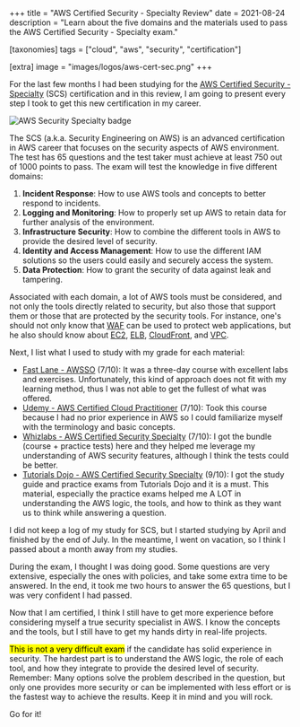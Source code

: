 +++
title = "AWS Certified Security - Specialty Review"
date  = 2021-08-24
description = "Learn about the five domains and the materials used to pass the AWS Certified Security - Specialty exam."

[taxonomies]
tags = ["cloud", "aws", "security", "certification"]

[extra]
image = "images/logos/aws-cert-sec.png"
+++

For the last few months I had been studying for the [AWS Certified Security - Specialty](https://aws.amazon.com/pt/certification/certified-security-specialty/) (SCS) certification and in this review, I am going to present every step I took to get this new certification in my career.

![AWS Security Specialty badge](/images/logos/aws-cert-sec.png "AWS Security Specialty badge: A purple hexagon with AWS certification logo inside.")

The SCS (a.k.a. Security Engineering on AWS) is an advanced certification in AWS career that focuses on the security aspects of AWS environment.  The test has 65 questions and the test taker must achieve at least 750 out of 1000 points to pass.
The exam will test the knowledge in five different domains:

1. **Incident Response**: How to use AWS tools and concepts to better respond to incidents.
2. **Logging and Monitoring**: How to properly set up AWS to retain data for further analysis of the environment.
3. **Infrastructure Security**: How to combine the different tools in AWS to provide the desired level of security.
4. **Identity and Access Management**: How to use the different IAM solutions so the users could easily and securely access the system.
5. **Data Protection**: How to grant the security of data against leak and tampering.

Associated with each domain, a lot of AWS tools must be considered, and not only the tools directly related to security, but also those that support them or those that are protected by the security tools.  For instance, one's should not only know that [WAF](https://aws.amazon.com/waf/) can be used to protect web applications, but he also should know about [EC2](https://aws.amazon.com/ec2/), [ELB](https://aws.amazon.com/elasticloadbalancing/), [CloudFront](https://aws.amazon.com/cloudfront/), and [VPC](https://aws.amazon.com/vpc/).

Next, I list what I used to study with my grade for each material:

- [Fast Lane - AWSSO](https://www.flane.com.pa/pt/course/amazon-awsso) (7/10): It was a three-day course with excellent labs and exercises.  Unfortunately, this kind of approach does not fit with my learning method, thus I was not able to get the fullest of what was offered.
- [Udemy - AWS Certified Cloud Practitioner](https://acloudguru.com/course/aws-certified-cloud-practitioner-2020) (7/10): Took this course because I had no prior experience in AWS so I could familiarize myself with the terminology and basic concepts.
- [Whizlabs - AWS Certified Security Specialty](https://www.whizlabs.com/aws-certified-security-specialty/) (7/10): I got the bundle (course + practice tests) here and they helped me leverage my understanding of AWS security features, although I think the tests could be better.
- [Tutorials Dojo - AWS Certified Security Specialty](https://portal.tutorialsdojo.com/product/aws-certified-security-specialty-practice-exams/) (9/10): I got the study guide and practice exams from Tutorials Dojo and it is a must.  This material, especially the practice exams helped me A LOT in understanding the AWS logic, the tools, and how to think as they want us to think while answering a question.

I did not keep a log of my study for SCS, but I started studying by April and finished by the end of July.  In the meantime, I went on vacation, so I think I passed about a month away from my studies.

During the exam, I thought I was doing good.  Some questions are very extensive, especially the ones with policies, and take some extra time to be answered.  In the end, it took me two hours to answer the 65 questions, but I was very confident I had passed.

Now that I am certified, I think I still have to get more experience before considering myself a true security specialist in AWS.  I know the concepts and the tools, but I still have to get my hands dirty in real-life projects.

<mark>This is not a very difficult exam</mark> if the candidate has solid experience in security.  The hardest part is to understand the AWS logic, the role of each tool, and how they integrate to provide the desired level of security.  Remember: Many options solve the problem described in the question, but only one provides more security or can be implemented with less effort or is the fastest way to achieve the results.  Keep it in mind and you will rock.

Go for it!
